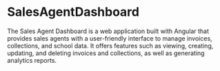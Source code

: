 # SalesAgentDashboard
The Sales Agent Dashboard is a web application built with Angular that provides sales agents with a user-friendly interface to manage invoices, collections, and school data. It offers features such as viewing, creating, updating, and deleting invoices and collections, as well as generating analytics reports.
